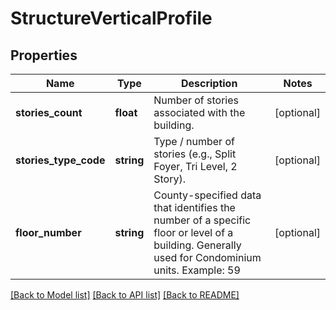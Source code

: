 # StructureVerticalProfile

## Properties
Name | Type | Description | Notes
------------ | ------------- | ------------- | -------------
**stories_count** | **float** | Number of stories associated with the building. | [optional] 
**stories_type_code** | **string** | Type / number of stories (e.g., Split Foyer, Tri Level, 2 Story). | [optional] 
**floor_number** | **string** | County-specified data that identifies the number of a specific floor or level of a building. Generally used for Condominium units. Example: 59 | [optional] 

[[Back to Model list]](../../README.md#documentation-for-models) [[Back to API list]](../../README.md#documentation-for-api-endpoints) [[Back to README]](../../README.md)

